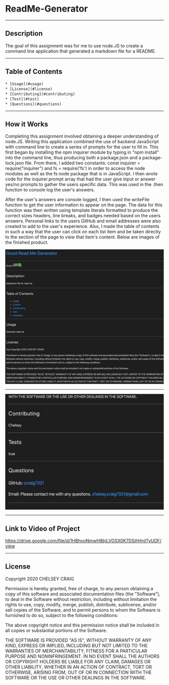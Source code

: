 # ReadMe-Generator
___

## Description

The goal of this assignment was for me to use node.JS to create a command line application that generated a markdown file for a README.

___

## Table of Contents

    * [Usage](#usage)
    * [License](#license)
    * [Contributing](#contributing)
    * [Test](#test)
    * [Questions](#questions)
___

## How it Works

Completing this assignment involved obtaining a deeper understanding of node.JS. Writing this application combined the use of backend JavaScript with command line to create a series of prompts for the user to fill in. This first began by installing the npm inquirer module by typing in "npm install" into the command line, thus producing both a package.json and a package-lock.json file. From there, I added two constants: const inquirer = require("inquirer") and fs = require('fs') in order to access the node modules as well as the fs node package that is in JavaScript. I then wrote code for the inquirer.prompt array that had the user give input or answer yes/no prompts to gather the users specific data.  This was used in the .then function to console log the user's answers.

After the user's answers are console logged, I then used the writeFile function to get the user information to appear on the page.  The data for this function was then written using template literals formatted to produce the correct sizes headers, line breaks, and badges needed based on the users answers. Personal links to the users GitHub and email addresses were also created to add to the user's experience. Also, I made the table of contents in such a way that the user can click on each list item and be taken directly to the section of the page to view that item's content. Below are images of the finished product.

![IMAGE OF READ ME 1](Develop/readmescreen1.png)

___

![IMAGE OF READ ME 2](Develop/readmescreen2.png)

___

## Link to Video of Project

https://drive.google.com/file/d/1HBhvoNmwH8bjLVGSX0K7DSihHrdTyUDF/view

___

## License

 Copyright 2020 CHELSEY CRAIG

Permission is hereby granted, free of charge, to any person obtaining a copy of this software and associated documentation files (the "Software"), to deal in the Software without restriction, including without limitation the rights to use, copy, modify, merge, publish, distribute, sublicense, and/or sell copies of the Software, and to permit persons to whom the Software is furnished to do so, subject to the following conditions:

The above copyright notice and this permission notice shall be included in all copies or substantial portions of the Software.

THE SOFTWARE IS PROVIDED "AS IS", WITHOUT WARRANTY OF ANY KIND, EXPRESS OR IMPLIED, INCLUDING BUT NOT LIMITED TO THE WARRANTIES OF MERCHANTABILITY, FITNESS FOR A PARTICULAR PURPOSE AND NONINFRINGEMENT. IN NO EVENT SHALL THE AUTHORS OR COPYRIGHT HOLDERS BE LIABLE FOR ANY CLAIM, DAMAGES OR OTHER LIABILITY, WHETHER IN AN ACTION OF CONTRACT, TORT OR OTHERWISE, ARISING FROM, OUT OF OR IN CONNECTION WITH THE SOFTWARE OR THE USE OR OTHER DEALINGS IN THE SOFTWARE.

